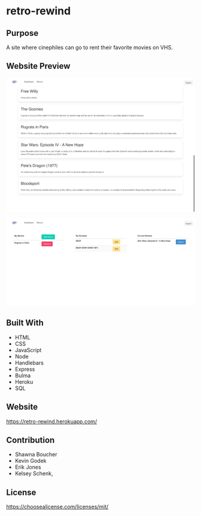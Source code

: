 # retro-rewind

## Purpose
A site where cinephiles can go to rent their favorite movies on VHS.

## Website Preview

![alt text](https://github.com/kelsey-schenk/retro-rewind/blob/main/public/assests/images/movies.png)

![alt text](https://github.com/kelsey-schenk/retro-rewind/blob/main/public/assests/images/dashboard.png)

## Built With
* HTML
* CSS
* JavaScript
* Node
* Handlebars
* Express
* Bulma
* Heroku
* SQL

## Website
https://retro-rewind.herokuapp.com/

## Contribution
* Shawna Boucher
* Kevin Godek
* Erik Jones
* Kelsey Schenk,


## License

https://choosealicense.com/licenses/mit/

